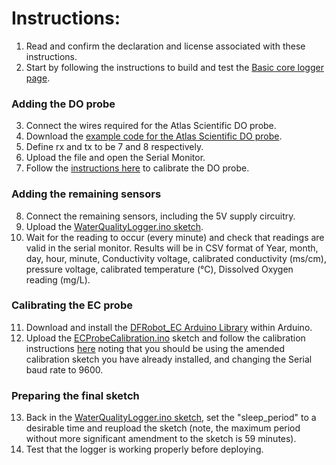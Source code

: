 
# Instructions:
1. Read and confirm the declaration and license associated with these instructions.
2. Start by following the instructions to build and test the [Basic core logger page](https://github.com/KCLGeography/environmental-monitoring/tree/master/basic-logger).

### Adding the DO probe
3. Connect the wires required for the Atlas Scientific DO probe.
4. Download the [example code for the Atlas Scientific DO probe](https://www.atlas-scientific.com/_files/code/ino_files/Arduino_UNO_DO_sample_code.zip).
5. Define rx and tx to be 7 and 8 respectively.
6. Upload the file and open the Serial Monitor.
7. Follow the [instructions here](https://www.instructables.com/id/Atlas-Scientific-EZO-DO-Calibration-Procedure/) to calibrate the DO probe.

### Adding the remaining sensors
8. Connect the remaining sensors, including the 5V supply circuitry.
9. Upload the [WaterQualityLogger.ino sketch](WaterQualityLogger.ino).
10. Wait for the reading to occur (every minute) and check that readings are valid in the serial monitor. Results will be in CSV format of Year, month, day, hour, minute, Conductivity voltage, calibrated conductivity (ms/cm), pressure voltage, calibrated temperature (°C), Dissolved Oxygen reading (mg/L).

### Calibrating the EC probe
11. Download and install the [DFRobot_EC Arduino Library](https://github.com/DFRobot/DFRobot_EC/archive/master.zip) within Arduino.
12. Upload the [ECProbeCalibration.ino](ECProbeCalibration.ino) sketch and follow the calibration instructions [here](https://wiki.dfrobot.com/Gravity__Analog_Electrical_Conductivity_Sensor___Meter_V2__K%3D1__SKU_DFR0300#target_3) noting that you should be using the amended calibration sketch you have already installed, and changing the Serial baud rate to 9600.

### Preparing the final sketch
13. Back in the [WaterQualityLogger.ino sketch](WaterQualityLogger.ino), set the "sleep_period" to a desirable time and reupload the sketch (note, the maximum period without more significant amendment to the sketch is 59 minutes).
14. Test that the logger is working properly before deploying.
